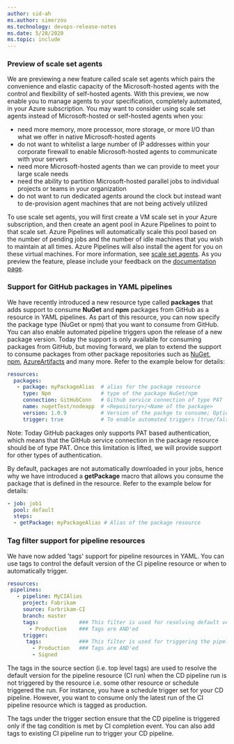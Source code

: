 ```yaml
---
author: sid-ah
ms.author: simerzou
ms.technology: devops-release-notes
ms.date: 5/28/2020
ms.topic: include
---
```

### Preview of scale set agents

We are previewing a new feature called scale set agents which pairs the convenience and elastic capacity of the Microsoft-hosted agents with the control and flexibility of self-hosted agents. With this preview, we now enable you to manage agents to your specification, completely automated, in your Azure subscription. You may want to consider using scale set agents instead of Microsoft-hosted or self-hosted agents when you:

-	need more memory, more processor, more storage, or more I/O than what we offer in native Microsoft-hosted agents
-	do not want to whitelist a large number of IP addresses within your corporate firewall to enable Microsoft-hosted agents to communicate with your servers
-	need more Microsoft-hosted agents than we can provide to meet your large scale needs
-	need the ability to partition Microsoft-hosted parallel jobs to individual projects or teams in your organization
-	do not want to run dedicated agents around the clock but instead want to de-provision agent machines that are not being actively utilized

To use scale set agents, you will first create a VM scale set in your Azure subscription, and then create an agent pool in Azure Pipelines to point to that scale set. Azure Pipelines will automatically scale this pool based on the number of pending jobs and the number of idle machines that you wish to maintain at all times. Azure Pipelines will also install the agent for you on these virtual machines. For more information, see [scale set agents](https://docs.microsoft.com/azure/devops/pipelines/agents/scale-set-agents?view=azure-devops). As you preview the feature, please include your feedback on the [documentation page](https://docs.microsoft.com/azure/devops/pipelines/agents/scale-set-agents?view=azure-devops).


    
### Support for GitHub packages in YAML pipelines

We have recently introduced a new resource type called **packages** that adds support to consume **NuGet** and **npm** packages from GitHub as a resource in YAML pipelines. As part of this resource, you can now specify the package type (NuGet or npm) that you want to consume from GitHub. You can also enable automated pipeline triggers upon the release of a new package version. Today the support is only available for consuming packages from GitHub, but moving forward, we plan to extend the support to consume packages from other package repositories such as [NuGet](https://www.nuget.org), [npm](https://www.npmjs.com), [AzureArtifacts](https://azure.microsoft.com/services/devops/artifacts) and many more. Refer to the example below for details:

```yml
resources:
  packages:
   - package: myPackageAlias  # alias for the package resource
     type: Npm                # type of the package NuGet/npm
     connection: GitHubConn   # Github service connection of type PAT
     name: nugetTest/nodeapp  # <Repository>/<Name of the package>
     version: 1.0.9           # Version of the packge to consume; Optional; Defaults to latest
     trigger: true            # To enable automated triggers (true/false); Optional; Defaults to no triggers
```

Note: Today GitHub packages only supports PAT based authentication, which means that the GitHub service connection in the package resource should be of type PAT. Once this limitation is lifted, we will provide support for other types of authentication.

By default, packages are not automatically downloaded in your jobs, hence why we have introduced a **getPackage** macro that allows you consume the package that is defined in the resource. Refer to the example below for details:

```yml
- job: job1
  pool: default
  steps:
  - getPackage: myPackageAlias # Alias of the package resource
```

### Tag filter support for pipeline resources

We have now added 'tags' support for pipeline resources in YAML. You can use tags to control the default version of the CI pipeline resource or when to automatically trigger.

```yml
resources:
 pipelines:
   - pipeline: MyCIAlias
     project: Fabrikam
     source: Farbrikam-CI
     branch: master
     tags:             ### This filter is used for resolving default version
       - Production    ### Tags are AND'ed
     trigger:
      tags:            ### This filter is used for triggering the pipeline run
        - Production   ### Tags are AND'ed
        - Signed
```

The tags in the source section (i.e. top level tags) are used to resolve the default version for the pipeline resource (CI run) when the CD pipeline run is not triggered by the resource i.e. some other resource or schedule triggered the run. For instance, you have a schedule trigger set for your CD pipeline. However, you want to consume only the latest run of the CI pipeline resource which is tagged as production.

The tags under the trigger section ensure that the CD pipeline is triggered only if the tag condition is met by CI completion event. You can also add tags to existing CI pipeline run to trigger your CD pipeline.